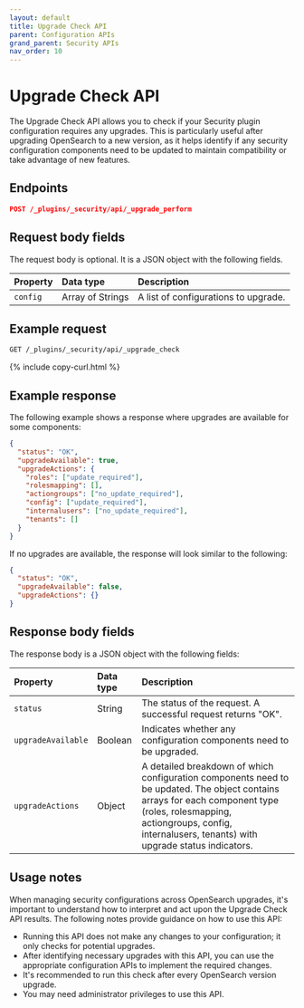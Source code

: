 ```yaml
---
layout: default
title: Upgrade Check API
parent: Configuration APIs
grand_parent: Security APIs
nav_order: 10
---
```


# Upgrade Check API

The Upgrade Check API allows you to check if your Security plugin configuration requires any upgrades. This is particularly useful after upgrading OpenSearch to a new version, as it helps identify if any security configuration components need to be updated to maintain compatibility or take advantage of new features.

<!-- spec_insert_start
api: security.config_upgrade_perform
component: endpoints
-->
## Endpoints
```json
POST /_plugins/_security/api/_upgrade_perform
```
<!-- spec_insert_end -->

<!-- spec_insert_start
api: security.config_upgrade_perform
component: request_body_parameters
-->
## Request body fields

The request body is optional. It is a JSON object with the following fields.

| Property | Data type | Description |
| :--- | :--- | :--- |
| `config` | Array of Strings | A list of configurations to upgrade. |


## Example request

```bash
GET /_plugins/_security/api/_upgrade_check
```
{% include copy-curl.html %}

## Example response

The following example shows a response where upgrades are available for some components:

```json
{
  "status": "OK",
  "upgradeAvailable": true,
  "upgradeActions": {
    "roles": ["update_required"],
    "rolesmapping": [],
    "actiongroups": ["no_update_required"],
    "config": ["update_required"],
    "internalusers": ["no_update_required"],
    "tenants": []
  }
}
```

If no upgrades are available, the response will look similar to the following:

```json
{
  "status": "OK",
  "upgradeAvailable": false,
  "upgradeActions": {}
}
```

## Response body fields

The response body is a JSON object with the following fields:

| Property | Data type | Description |
| :--- | :--- | :--- |
| `status` | String | The status of the request. A successful request returns "OK". |
| `upgradeAvailable` | Boolean | Indicates whether any configuration components need to be upgraded. |
| `upgradeActions` | Object | A detailed breakdown of which configuration components need to be updated. The object contains arrays for each component type (roles, rolesmapping, actiongroups, config, internalusers, tenants) with upgrade status indicators. |

## Usage notes

When managing security configurations across OpenSearch upgrades, it's important to understand how to interpret and act upon the Upgrade Check API results. The following notes provide guidance on how to use this API:

- Running this API does not make any changes to your configuration; it only checks for potential upgrades.
- After identifying necessary upgrades with this API, you can use the appropriate configuration APIs to implement the required changes.
- It's recommended to run this check after every OpenSearch version upgrade.
- You may need administrator privileges to use this API.